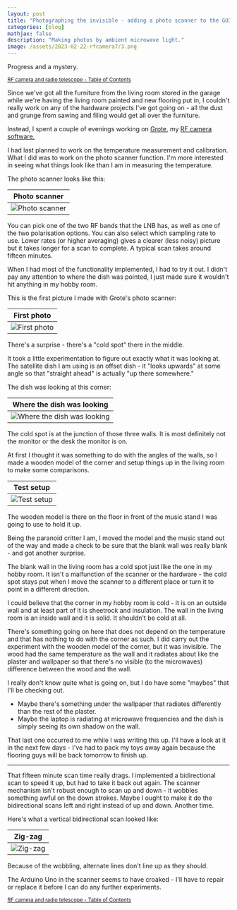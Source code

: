 ```yaml
---
layout: post
title: "Photographing the invisible - adding a photo scanner to the GUI"
categories: [blog]
mathjax: false
description: "Making photos by ambient microwave light."
image: /assets/2023-02-22-rfcamera7/3.png
---
```

Progress and a mystery.

<sub>[RF camera and radio telescope - Table of Contents](3-rfcamera-toc)</sub>

Since we've got all the furniture from the living room stored in the garage while we're having the living room painted and new flooring put in,  I couldn't really work on any of the hardware projects I've got going on - all the dust and grunge from sawing and filing would get all over the furniture.

Instead, I spent a couple of evenings working on [Grote](https://github.com/JosephEoff/Grote), my [RF camera software.](3-rfcamera-toc)

I had last planned to work on the temperature measurement and calibration.  What I did was to work on the photo scanner function.  I'm more interested in seeing what things look like than I am in measuring the temperature.

The photo scanner looks like this:

|Photo scanner|
|-------------|
|![Photo scanner](/assets/2023-02-22-rfcamera7/5.png)|

You can pick one of the two RF bands that the LNB has, as well as one of the two polarisation options.  You can also select which sampling rate to use.  Lower rates (or higher averaging) gives a clearer (less noisy) picture but it takes longer for a scan to complete.  A typical scan takes around fifteen minutes.

When I had most of the functionality implemented, I had to try it out.  I didn't pay any attention to where the dish was pointed, I just made sure it wouldn't hit anything in my hobby room.

This is the first picture I made with Grote's photo scanner:

|First photo|
|-------------|
|![First photo](/assets/2023-02-22-rfcamera7/3.png)|

There's a surprise - there's a "cold spot" there in the middle.

It took a little experimentation to figure out exactly what it was looking at.  The satellite dish I am using is an offset dish - it "looks upwards" at some angle so that "straight ahead" is actually "up there somewhere."

The dish was looking at this corner:

|Where the dish was looking|
|--------------------------|
|![Where the dish was looking](/assets/2023-02-22-rfcamera7/1.jpg)|

The cold spot is at the junction of those three walls.  It is most definitely not the monitor or the desk the monitor is on.

At first I thought it was something to do with the angles of the walls, so I made a wooden model of the corner and setup things up in the living room to make some comparisons.

|Test setup|
|----------|
|![Test setup](/assets/2023-02-22-rfcamera7/2.jpg)|

The wooden model is there on the floor in front of the music stand I was going to use to hold it up.

Being the paranoid critter I am, I moved the model and the music stand out of the way and made a check to be sure that the blank wall was really blank - and got another surprise.

The blank wall in the living room has a cold spot just like the one in my hobby room.  It isn't a malfunction of the scanner or the hardware - the cold spot stays put when I move the scanner to a different place or turn it to point in a different direction.

I could believe that the corner in my hobby room is cold - it is on an outside wall and at least part of it is sheetrock and insulation.  The wall in the living room is an inside wall and it is solid.  It shouldn't be cold at all.

There's something going on here that does not depend on the temperature and that has nothing to do with the corner as such.  I did carry out the experiment with the wooden model of the corner, but it was invisible.  The wood had the same temperature as the wall and it radiates about like the plaster and wallpaper so that there's no visible (to the microwaves) difference between the wood and the wall.

I really don't know quite what is going on, but I do have some "maybes" that I'll be checking out.  

- Maybe there's something under the wallpaper that radiates differently than the rest of the plaster.
- Maybe the laptop is radiating at microwave frequencies and the dish is simply seeing its own shadow on the wall.

That last one occurred to me while I was writing this up.  I'll have a look at it in the next few days - I've had to pack my toys away again because the flooring guys will be back tomorrow to finish up.

------

That fifteen minute scan time really drags.  I implemented a bidirectional scan to speed it up, but had to take it back out again.  The scanner mechanism isn't robust enough to scan up and down - it wobbles something awful on the down strokes.  Maybe I ought to make it do the bidirectional scans left and right instead of up and down.  Another time.

Here's what a vertical bidirectional scan looked like:

|Zig-zag|
|-------|
|![Zig-zag](/assets/2023-02-22-rfcamera7/4.png)|

Because of the wobbling, alternate lines don't line up as they should.

The Arduino Uno in the scanner seems to have croaked - I'll have to repair or replace it before I can do any further experiments.

<sub>[RF camera and radio telescope - Table of Contents](3-rfcamera-toc)</sub>
